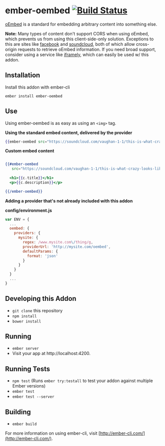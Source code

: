 # ember-oembed [![Build Status](https://travis-ci.org/levanto-financial/ember-oembed.svg?branch=master)](https://travis-ci.org/levanto-financial/ember-oembed)

[oEmbed](http://oembed.com) is a standard for embedding arbitrary content into something else. 

**Note:** Many types of content don't support CORS when using oEmbed, which prevents us from using this client-side-only solution. Exceptions to this are sites like [facebook](http://facebook.com) and [soundcloud](http://soundcloud.com), both of which allow cross-origin requests to retrieve oEmbed information. If you need broad support, consider using a service like [iframely](https://iframely.com/), which can easily be used w/ this addon.


## Installation

Install this addon with ember-cli

```
ember install ember-oembed
```


## Use
 
Using ember-oembed is as easy as using an `<img>` tag.


**Using the standard embed content, delivered by the provider**
```hbs
{{ember-oembed src="https://soundcloud.com/vaughan-1-1/this-is-what-crazy-looks-like"}}
```


**Custom embed content**

```hbs

{{#ember-oembed
   src="https://soundcloud.com/vaughan-1-1/this-is-what-crazy-looks-like" as |c|}}
  
  <h1>{{c.title}}</h1>
  <p>{{c.description}}</p>

{{/ember-oembed}}

```


**Adding a provider that's not already included with this addon**

**config/environment.js**
```js
var ENV = {
  ...
  oembed: {
    providers: {
      mysite: {
        regex: /www.mysite.com\/thing/g,
        providerUrl: 'http://mysite.com/oembed',
        defaultParams: {
          format: 'json'
        } 
      }
    }
  }
  ...
}
```

## Developing this Addon

* `git clone` this repository
* `npm install`
* `bower install`

## Running

* `ember server`
* Visit your app at http://localhost:4200.

## Running Tests

* `npm test` (Runs `ember try:testall` to test your addon against multiple Ember versions)
* `ember test`
* `ember test --server`

## Building

* `ember build`

For more information on using ember-cli, visit [http://ember-cli.com/](http://ember-cli.com/).
